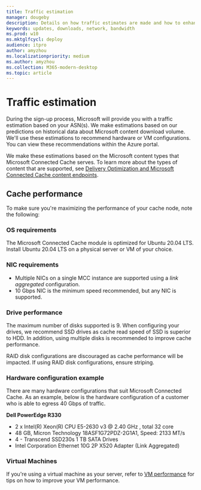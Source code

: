 ```yaml
---
title: Traffic estimation
manager: dougeby
description: Details on how traffic estimates are made and how to enhance cache node performance.
keywords: updates, downloads, network, bandwidth
ms.prod: w10
ms.mktglfcycl: deploy
audience: itpro
author: amyzhou
ms.localizationpriority: medium
ms.author: amyzhou
ms.collection: M365-modern-desktop
ms.topic: article
---
```


# Traffic estimation

During the sign-up process, Microsoft will provide you with a traffic estimation based on your ASN(s). We make estimations based on our predictions on historical data about Microsoft content download volume. We'll use these estimations to recommend hardware or VM configurations. You can view these recommendations within the Azure portal.

We make these estimations based on the Microsoft content types that Microsoft Connected Cache serves. To learn more about the types of content that are supported, see [Delivery Optimization and Microsoft Connected Cache content endpoints](). 

## Cache performance

To make sure you're maximizing the performance of your cache node, note the following:

### OS requirements

The Microsoft Connected Cache module is optimized for Ubuntu 20.04 LTS. Install Ubuntu 20.04 LTS on a physical server or VM of your choice.

### NIC requirements

- Multiple NICs on a single MCC instance are supported using a _link aggregated_ configuration.
- 10 Gbps NIC is the minimum speed recommended, but any NIC is supported.

### Drive performance

The maximum number of disks supported is 9. When configuring your drives, we recommend SSD drives as cache read speed of SSD is superior to HDD. In addition, using multiple disks is recommended to improve cache performance. 

RAID disk configurations are discouraged as cache performance will be impacted. If using RAID disk configurations, ensure striping.

### Hardware configuration example

There are many hardware configurations that suit Microsoft Connected Cache. As an example, below is the hardware configuration of a customer who is able to egress 40 Gbps of traffic.

**Dell PowerEdge R330**
- 2 x Intel(R) Xeon(R) CPU E5-2630 v3 @ 2.40 GHz , total 32 core
- 48 GB, Micron Technology 18ASF1G72PDZ-2G1A1, Speed: 2133 MT/s
- 4 - Transcend SSD230s 1 TB SATA Drives
- Intel Corporation Ethernet 10G 2P X520 Adapter (Link Aggregated)

### Virtual Machines

If you're using a virtual machine as your server, refer to [VM performance](mcc-isp-vm-performance.md) for tips on how to improve your VM performance.